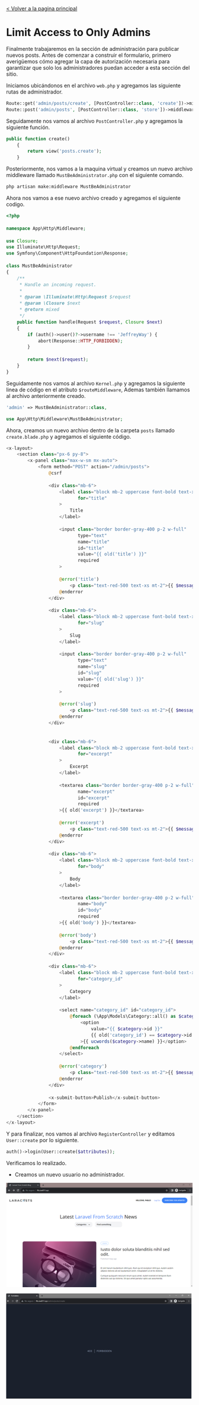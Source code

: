 [< Volver a la pagina principal](/docs/readme.md)

# Limit Access to Only Admins
 
Finalmente trabajaremos en la sección de administración para publicar nuevos posts. Antes de comenzar a construir el formulario, primero averigüemos cómo agregar la capa de autorización necesaria para garantizar que solo los administradores puedan acceder a esta sección del sitio.

Iniciamos ubicándonos en el archivo `web.php` y agregamos las siguiente rutas de administrador.

```php
Route::get('admin/posts/create', [PostController::class, 'create'])->middleware('admin');
Route::post('admin/posts', [PostController::class, 'store'])->middleware('admin');
```

Seguidamente nos vamos al archivo `PostController.php` y agregamos la siguiente función.

```php
public function create()
    {
        return view('posts.create');
    }
```

Posteriormente, nos vamos a la maquina virtual y creamos un nuevo archivo middleware llamado `MustBeAdministrator.php` con el siguiente comando.

```bash
php artisan make:middleware MustBeAdministrator
```

Ahora nos vamos a ese nuevo archivo creado y agregamos el siguiente codigo.

```php
<?php

namespace App\Http\Middleware;

use Closure;
use Illuminate\Http\Request;
use Symfony\Component\HttpFoundation\Response;

class MustBeAdministrator
{
    /**
     * Handle an incoming request.
     *
     * @param \Illuminate\Http\Request $request
     * @param \Closure $next
     * @return mixed
     */
    public function handle(Request $request, Closure $next)
    {
        if (auth()->user()?->username !== 'JeffreyWay') {
            abort(Response::HTTP_FORBIDDEN);
        }

        return $next($request);
    }
}
```

Seguidamente nos vamos al archivo `Kernel.php` y agregamos la siguiente linea de código en el atributo `$routeMiddleware`, Ademas también llamamos al archivo anteriormente creado.

```php
'admin' => MustBeAdministrator::class,
```

```php
use App\Http\Middleware\MustBeAdministrator;
```

Ahora, creamos un nuevo archivo dentro de la carpeta `posts` llamado `create.blade.php` y agregamos el siguiente código.

```php
<x-layout>
    <section class="px-6 py-8">
        <x-panel class="max-w-sm mx-auto">
            <form method="POST" action="/admin/posts">
                @csrf

                <div class="mb-6">
                    <label class="block mb-2 uppercase font-bold text-xs text-gray-700"
                           for="title"
                    >
                        Title
                    </label>

                    <input class="border border-gray-400 p-2 w-full"
                           type="text"
                           name="title"
                           id="title"
                           value="{{ old('title') }}"
                           required
                    >

                    @error('title')
                        <p class="text-red-500 text-xs mt-2">{{ $message }}</p>
                    @enderror
                </div>

                <div class="mb-6">
                    <label class="block mb-2 uppercase font-bold text-xs text-gray-700"
                           for="slug"
                    >
                        Slug
                    </label>

                    <input class="border border-gray-400 p-2 w-full"
                           type="text"
                           name="slug"
                           id="slug"
                           value="{{ old('slug') }}"
                           required
                    >

                    @error('slug')
                        <p class="text-red-500 text-xs mt-2">{{ $message }}</p>
                    @enderror
                </div>


                <div class="mb-6">
                    <label class="block mb-2 uppercase font-bold text-xs text-gray-700"
                           for="excerpt"
                    >
                        Excerpt
                    </label>

                    <textarea class="border border-gray-400 p-2 w-full"
                           name="excerpt"
                           id="excerpt"
                           required
                    >{{ old('excerpt') }}</textarea>

                    @error('excerpt')
                        <p class="text-red-500 text-xs mt-2">{{ $message }}</p>
                    @enderror
                </div>

                <div class="mb-6">
                    <label class="block mb-2 uppercase font-bold text-xs text-gray-700"
                           for="body"
                    >
                        Body
                    </label>

                    <textarea class="border border-gray-400 p-2 w-full"
                           name="body"
                           id="body"
                           required
                    >{{ old('body') }}</textarea>

                    @error('body')
                        <p class="text-red-500 text-xs mt-2">{{ $message }}</p>
                    @enderror
                </div>

                <div class="mb-6">
                    <label class="block mb-2 uppercase font-bold text-xs text-gray-700"
                           for="category_id"
                    >
                        Category
                    </label>

                    <select name="category_id" id="category_id">
                        @foreach (\App\Models\Category::all() as $category)
                            <option
                                value="{{ $category->id }}"
                                {{ old('category_id') == $category->id ? 'selected' : '' }}
                            >{{ ucwords($category->name) }}</option>
                        @endforeach
                    </select>

                    @error('category')
                        <p class="text-red-500 text-xs mt-2">{{ $message }}</p>
                    @enderror
                </div>

                <x-submit-button>Publish</x-submit-button>
            </form>
        </x-panel>
    </section>
</x-layout>
```

Y para finalizar, nos vamos al archivo `RegisterController` y editamos `User::create` por lo siguiente.

```php
auth()->login(User::create($attributes));
```

Verificamos lo realizado.

* Creamos un nuevo usuario no administrador.

![Usuario no administrador](./images/noadmin.png)

![Usuario no administrador](./images/noadmin2.0.png)